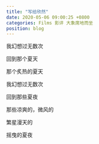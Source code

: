 ```yaml
---
title: "写给欣然"
date: 2020-05-06 09:00:25 +0800
categories: Films 影评 大象席地而坐
position: blog
---
```


我幻想过无数次

回到那个夏天

那个炙热的夏天

我幻想过无数次  

回到那些夏夜

那些凉爽的，微风的

繁星漫天的

摇曳的夏夜
